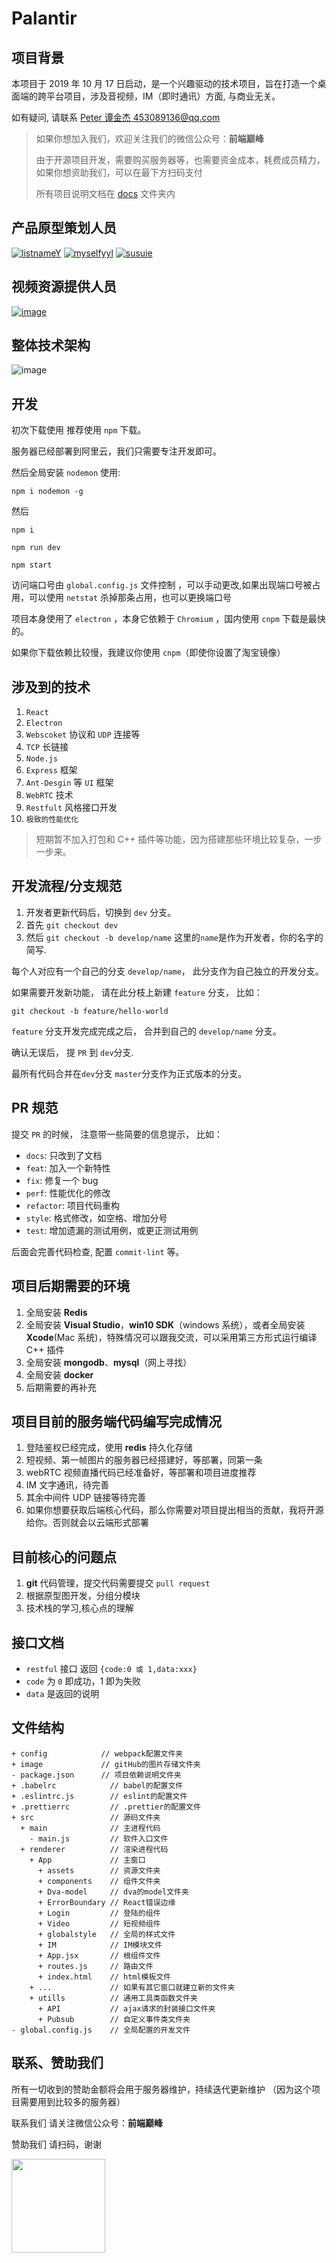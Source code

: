 # Palantir

## 项目背景

本项目于 2019 年 10 月 17 日启动，是一个兴趣驱动的技术项目，旨在打造一个桌面端的跨平台项目，涉及音视频，IM（即时通讯）方面, 与商业无关。

如有疑问, 请联系 [Peter 谭金杰 <453089136@qq.com>](mailto:453089136@qq.com)

> 如果你想加入我们，欢迎关注我们的微信公众号：**前端巅峰**
> 
> 由于开源项目开发，需要购买服务器等，也需要资金成本，耗费成员精力，如果你想资助我们，可以在最下方扫码支付
> 
> 所有项目说明文档在 [docs](./docs) 文件夹内

## 产品原型策划人员

[![listnameY](https://github.com/JinJieTan/Desktop-TikTok/blob/master/image/listnameY.png)](https://github.com/listnameY) [![myselfyyl](https://github.com/JinJieTan/Desktop-TikTok/blob/master/image/myselfyyl.png)](https://github.com/myselfyyl) [![susuie](https://github.com/JinJieTan/Desktop-TikTok/blob/master/image/susuie.png)](https://github.com/susuie)

## 视频资源提供人员

[![image](https://github.com/JinJieTan/Desktop-TikTok/blob/master/image/xingkongv.png)](https://github.com/xingkongv)

## 整体技术架构

![image](https://github.com/JinJieTan/Desktop-TikTok/blob/master/image/Desktop-TikTok.jpeg)

## 开发

初次下载使用 推荐使用 `npm` 下载。

服务器已经部署到阿里云，我们只需要专注开发即可。

然后全局安装 `nodemon` 使用:

```
npm i nodemon -g
```

然后

```
npm i

npm run dev

npm start
```

访问端口号由 `global.config.js` 文件控制 ，可以手动更改,如果出现端口号被占用，可以使用 `netstat` 杀掉那条占用，也可以更换端口号

项目本身使用了 `electron` ，本身它依赖于 `Chromium` ，国内使用 `cnpm` 下载是最快的。

如果你下载依赖比较慢，我建议你使用 `cnpm`（即使你设置了淘宝镜像）

## 涉及到的技术

1. `React`
2. `Electron`
3. `Webscoket` 协议和 `UDP` 连接等
4. `TCP` 长链接
5. `Node.js`
6. `Express` 框架
7. `Ant-Desgin` 等 `UI` 框架
8. `WebRTC` 技术
9. `Restfult` 风格接口开发
10. `极致的性能优化`

> 短期暂不加入打包和 C++ 插件等功能，因为搭建那些环境比较复杂，一步一步来。

## 开发流程/分支规范

1. 开发者更新代码后，切换到 `dev` 分支。
2. 首先 `git checkout dev`
3. 然后 `git checkout -b develop/name` 这里的`name`是作为开发者，你的名字的简写.

每个人对应有一个自己的分支 `develop/name`， 此分支作为自己独立的开发分支。

如果需要开发新功能， 请在此分枝上新建 `feature` 分支， 比如：

```
git checkout -b feature/hello-world
```

`feature` 分支开发完成完成之后， 合并到自己的 `develop/name` 分支。

确认无误后， 提 `PR` 到 `dev`分支.

最所有代码合并在`dev`分支 `master`分支作为正式版本的分支。

## PR 规范

提交 `PR` 的时候， 注意带一些简要的信息提示， 比如：

- `docs`: 只改到了文档
- `feat`: 加入一个新特性
- `fix`: 修复一个 bug
- `perf`: 性能优化的修改
- `refactor`: 项目代码重构
- `style`: 格式修改，如空格、增加分号
- `test`: 增加遗漏的测试用例，或更正测试用例

后面会完善代码检查, 配置 `commit-lint` 等。

## 项目后期需要的环境

1. 全局安装 **Redis**
2. 全局安装 **Visual Studio**，**win10 SDK**（windows 系统），或者全局安装 **Xcode**(Mac 系统)，特殊情况可以跟我交流，可以采用第三方形式运行编译 C++ 插件
3. 全局安装 **mongodb**、**mysql**（网上寻找）
4. 全局安装 **docker**
5. 后期需要的再补充

## 项目目前的服务端代码编写完成情况

1. 登陆鉴权已经完成，使用 **redis** 持久化存储
2. 短视频、第一帧图片的服务器已经搭建好，等部署，同第一条
3. webRTC 视频直播代码已经准备好，等部署和项目进度推荐
4. IM 文字通讯，待完善
5. 其余中间件 UDP 链接等待完善
6. 如果你想要获取后端核心代码，那么你需要对项目提出相当的贡献，我将开源给你。否则就会以云端形式部署

## 目前核心的问题点

1. **git** 代码管理，提交代码需要提交 `pull request`
2. 根据原型图开发，分组分模块
3. 技术栈的学习,核心点的理解

## 接口文档

- `restful` 接口 返回 `{code:0 或 1,data:xxx}`
- `code` 为 `0` 即成功，1 即为失败
- `data` 是返回的说明

## 文件结构

```
+ config            // webpack配置文件夹
+ image             // gitHub的图片存储文件夹
- package.json      // 项目依赖说明文件夹
+ .babelrc            // babel的配置文件
+ .eslintrc.js        // eslint的配置文件
+ .prettierrc         // .prettier的配置文件
+ src                 // 源码文件夹
  + main              // 主进程代码
    - main.js         // 软件入口文件
  + renderer          // 渲染进程代码
    + App             // 主窗口
      + assets        // 资源文件夹
      + components    // 组件文件夹
      + Dva-model     // dva的model文件夹
      + ErrorBoundary // React错误边缘
      + Login         // 登陆的组件
      + Video         // 短视频组件
      + globalstyle   // 全局的样式文件
      + IM            // IM模块文件
      + App.jsx       // 根组件文件
      + routes.js     // 路由文件
      + index.html    // html模板文件
    + ...             // 如果有其它窗口就建立新的文件夹
    + utills          // 通用工具类函数文件夹
      + API           // ajax请求的封装接口文件夹
      + Pubsub        // 自定义事件类文件夹
- global.config.js    // 全局配置的开发文件
```

## 联系、赞助我们

所有一切收到的赞助金额将会用于服务器维护，持续迭代更新维护 （因为这个项目需要用到比较多的服务器）

联系我们 请关注微信公众号：**前端巅峰**

赞助我们 请扫码，谢谢

<img  width = "150"  src="https://github.com/JinJieTan/Desktop-TikTok/blob/master/image/WechatIMG5.jpeg">
